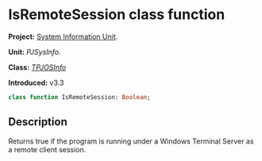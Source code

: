 # IsRemoteSession class function #

**Project:** [System Information Unit](../API.md).

**Unit:** _PJSysInfo_.

**Class:** _[TPJOSInfo](./TPJOSInfo.md)_

**Introduced:** v3.3

```pascal
class function IsRemoteSession: Boolean;
```

## Description ##

Returns true if the program is running under a Windows Terminal Server as a remote client session.